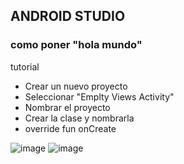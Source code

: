 ## ANDROID STUDIO
### como poner "hola mundo"
tutorial
- Crear un nuevo proyecto
- Seleccionar "Emplty Views Activity"
 - Nombrar el proyecto
 - Crear la clase y nombrarla
 - override fun onCreate

![image](https://github.com/user-attachments/assets/d68d59fd-5836-4275-a90d-a9fdda4fe0b1)
![image](https://github.com/user-attachments/assets/2a021efd-c02c-4241-8d9d-638361be562a)
